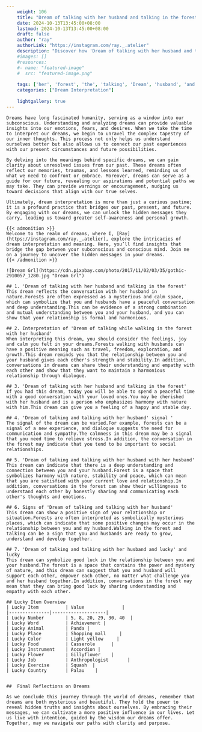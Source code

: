 ```yaml
---
    weight: 106
    title: "Dream of talking with her husband and talking in the forest"  # Assuming 'title' column exists
    date: 2024-10-13T13:45:00+08:00
    lastmod: 2024-10-13T13:45:00+08:00
    draft: false
    author: "ray"
    authorLink: "https://instagram.com/ray._.atelier"
    description: "Discover how 'Dream of talking with her husband and talking in the forest' can interpret your future and uncover its significant meanings in your life."
    #images: []
    #resources:
    #- name: "featured-image"
    #  src: "featured-image.png"
    
    tags: ['her', 'forest', 'the', 'talking', 'Dream', 'husband', 'and', 'in', 'of', 'with']
    categories: ["Dream Interpretation"]
    
    lightgallery: true
---
```

    
    Dreams have long fascinated humanity, serving as a window into our subconscious. Understanding and analyzing dreams can provide valuable insights into our emotions, fears, and desires. When we take the time to interpret our dreams, we begin to unravel the complex tapestry of our inner thoughts. This process not only helps us understand ourselves better but also allows us to connect our past experiences with our present circumstances and future possibilities.
    
    By delving into the meanings behind specific dreams, we can gain clarity about unresolved issues from our past. These dreams often reflect our memories, traumas, and lessons learned, reminding us of what we need to confront or embrace. Moreover, dreams can serve as a guide for our future, revealing our aspirations and potential paths we may take. They can provide warnings or encouragement, nudging us toward decisions that align with our true selves.
    
    Ultimately, dream interpretation is more than just a curious pastime; it is a profound practice that bridges our past, present, and future. By engaging with our dreams, we can unlock the hidden messages they carry, leading us toward greater self-awareness and personal growth.
    
    {{< admonition >}}
    Welcome to the realm of dreams, where I, [Ray](https://instagram.com/ray._.atelier), explore the intricacies of dream interpretation and meaning. Here, you’ll find insights that bridge the gap between your subconscious and conscious mind. Join me on a journey to uncover the hidden messages in your dreams.
    {{< /admonition >}}
    
    ![Dream Grl](https://cdn.pixabay.com/photo/2017/11/02/03/35/gothic-2910057_1280.jpg "Dream Grl")
    
    ## 1. 'Dream of talking with her husband and talking in the forest'
    This dream reflects the conversation with her husband in nature.Forests are often expressed as a mysterious and calm space, which can symbolize that you and husbands have a peaceful conversation and deep understanding.This can be evidence of a strong combination and mutual understanding between you and your husband, and you can show that your relationship is formal and harmonious.
    
    ## 2. Interpretation of 'Dream of talking while walking in the forest with her husband'
    When interpreting this dream, you should consider the feelings, joy and calm you felt in your dreams.Forests walking with husbands can have a positive meaning such as travel, freedom, exploration, and growth.This dream reminds you that the relationship between you and your husband gives each other's strength and stability.In addition, conversations in dreams can share their understanding and empathy with each other and show that they want to maintain a harmonious relationship through dialogue.
    
    ## 3. 'Dream of talking with her husband and talking in the forest'
    If you had this dream, today you will be able to spend a peaceful time with a good conversation with your loved ones.You may be cherished with her husband and is a person who emphasizes harmony with nature with him.This dream can give you a feeling of a happy and stable day.
    
    ## 4. 'Dream of talking and talking with her husband' signal '
    The signal of the dream can be varied.For example, forests can be a signal of a new experience, and dialogue suggests the need for communication and sympathy.The calmness in this dream may be a signal that you need time to relieve stress.In addition, the conversation in the forest may indicate that you tend to be important to social relationships.
    
    ## 5. 'Dream of talking and talking with her husband with her husband'
    This dream can indicate that there is a deep understanding and connection between you and your husband.Forest is a space that symbolizes harmony with nature, stability and peace, which can mean that you are satisfied with your current love and relationship.In addition, conversations in the forest can show their willingness to understand each other by honestly sharing and communicating each other's thoughts and emotions.
    
    ## 6. Signs of 'Dream of talking and talking with her husband'
    This dream can show a positive sign of your relationship or situation.Forests are often interpreted as symbolically mysterious places, which can indicate that some positive changes may occur in the relationship between you and my husband.Walking in the forest and talking can be a sign that you and husbands are ready to grow, understand and develop together.
    
    ## 7. 'Dream of talking and talking with her husband and lucky' and lucky
    This dream can symbolize good luck in the relationship between you and your husband.The forest is a space that contains the power and mystery of nature, and this dream can suggest that you and husband will support each other, empower each other, no matter what challenge you and her husband together.In addition, conversations in the forest may mean that they can bring good luck by sharing understanding and empathy with each other.
    
    ## Lucky Item Overview
    | Lucky Item          | Value              |
    |---------------|--------------------|
    | Lucky Number        | 5, 8, 20, 29, 30, 40  |
    | Lucky Word          | Achievement |
    | Lucky Animal        | Panda |
    | Lucky Place         | Shopping mall     |
    | Lucky Color         | Light yellow     |
    | Lucky Food          | Casserole      |
    | Lucky Instrument    | Accordion |
    | Lucky Flower        | Gillyflower    |
    | Lucky Job           | Anthropologist       |
    | Lucky Exercise      | Squash  |
    | Lucky Country       | Palau    |
    
    
    ##  Final Reflections on Dreams
    
    As we conclude this journey through the world of dreams, remember that dreams are both mysterious and beautiful. They hold the power to reveal hidden truths and insights about ourselves. By embracing their messages, we can cultivate a more positive influence in our lives. Let us live with intention, guided by the wisdom our dreams offer. Together, may we navigate our paths with clarity and purpose.
    